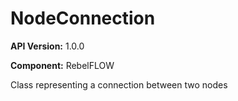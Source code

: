 # NodeConnection

**API Version:** 1.0.0

**Component:** RebelFLOW

Class representing a connection between two nodes

